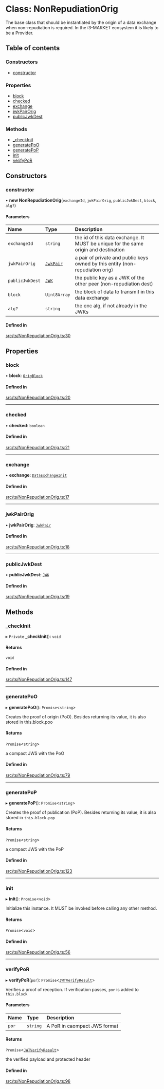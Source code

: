 # Class: NonRepudiationOrig

The base class that should be instantiated by the origin of a data
exchange when non-repudiation is required. In the i3-MARKET ecosystem it is
likely to be a Provider.

## Table of contents

### Constructors

- [constructor](NonRepudiationOrig.md#constructor)

### Properties

- [block](NonRepudiationOrig.md#block)
- [checked](NonRepudiationOrig.md#checked)
- [exchange](NonRepudiationOrig.md#exchange)
- [jwkPairOrig](NonRepudiationOrig.md#jwkpairorig)
- [publicJwkDest](NonRepudiationOrig.md#publicjwkdest)

### Methods

- [\_checkInit](NonRepudiationOrig.md#_checkinit)
- [generatePoO](NonRepudiationOrig.md#generatepoo)
- [generatePoP](NonRepudiationOrig.md#generatepop)
- [init](NonRepudiationOrig.md#init)
- [verifyPoR](NonRepudiationOrig.md#verifypor)

## Constructors

### constructor

• **new NonRepudiationOrig**(`exchangeId`, `jwkPairOrig`, `publicJwkDest`, `block`, `alg?`)

#### Parameters

| Name | Type | Description |
| :------ | :------ | :------ |
| `exchangeId` | `string` | the id of this data exchange. It MUST be unique for the same origin and destination |
| `jwkPairOrig` | [`JwkPair`](../interfaces/JwkPair.md) | a pair of private and public keys owned by this entity (non-repudiation orig) |
| `publicJwkDest` | [`JWK`](../interfaces/JWK.md) | the public key as a JWK of the other peer (non-repudiation dest) |
| `block` | `Uint8Array` | the block of data to transmit in this data exchange |
| `alg?` | `string` | the enc alg, if not already in the JWKs |

#### Defined in

[src/ts/NonRepudiationOrig.ts:30](https://gitlab.com/i3-market/code/wp3/t3.3/non-repudiable-exchange/non-repudiable-proofs/-/blob/cd48614/src/ts/NonRepudiationOrig.ts#L30)

## Properties

### block

• **block**: [`OrigBlock`](../interfaces/OrigBlock.md)

#### Defined in

[src/ts/NonRepudiationOrig.ts:20](https://gitlab.com/i3-market/code/wp3/t3.3/non-repudiable-exchange/non-repudiable-proofs/-/blob/cd48614/src/ts/NonRepudiationOrig.ts#L20)

___

### checked

• **checked**: `boolean`

#### Defined in

[src/ts/NonRepudiationOrig.ts:21](https://gitlab.com/i3-market/code/wp3/t3.3/non-repudiable-exchange/non-repudiable-proofs/-/blob/cd48614/src/ts/NonRepudiationOrig.ts#L21)

___

### exchange

• **exchange**: [`DataExchangeInit`](../interfaces/DataExchangeInit.md)

#### Defined in

[src/ts/NonRepudiationOrig.ts:17](https://gitlab.com/i3-market/code/wp3/t3.3/non-repudiable-exchange/non-repudiable-proofs/-/blob/cd48614/src/ts/NonRepudiationOrig.ts#L17)

___

### jwkPairOrig

• **jwkPairOrig**: [`JwkPair`](../interfaces/JwkPair.md)

#### Defined in

[src/ts/NonRepudiationOrig.ts:18](https://gitlab.com/i3-market/code/wp3/t3.3/non-repudiable-exchange/non-repudiable-proofs/-/blob/cd48614/src/ts/NonRepudiationOrig.ts#L18)

___

### publicJwkDest

• **publicJwkDest**: [`JWK`](../interfaces/JWK.md)

#### Defined in

[src/ts/NonRepudiationOrig.ts:19](https://gitlab.com/i3-market/code/wp3/t3.3/non-repudiable-exchange/non-repudiable-proofs/-/blob/cd48614/src/ts/NonRepudiationOrig.ts#L19)

## Methods

### \_checkInit

▸ `Private` **_checkInit**(): `void`

#### Returns

`void`

#### Defined in

[src/ts/NonRepudiationOrig.ts:147](https://gitlab.com/i3-market/code/wp3/t3.3/non-repudiable-exchange/non-repudiable-proofs/-/blob/cd48614/src/ts/NonRepudiationOrig.ts#L147)

___

### generatePoO

▸ **generatePoO**(): `Promise`<`string`\>

Creates the proof of origin (PoO).
Besides returning its value, it is also stored in this.block.poo

#### Returns

`Promise`<`string`\>

a compact JWS with the PoO

#### Defined in

[src/ts/NonRepudiationOrig.ts:79](https://gitlab.com/i3-market/code/wp3/t3.3/non-repudiable-exchange/non-repudiable-proofs/-/blob/cd48614/src/ts/NonRepudiationOrig.ts#L79)

___

### generatePoP

▸ **generatePoP**(): `Promise`<`string`\>

Creates the proof of publication (PoP).
Besides returning its value, it is also stored in `this.block.pop`

#### Returns

`Promise`<`string`\>

a compact JWS with the PoP

#### Defined in

[src/ts/NonRepudiationOrig.ts:123](https://gitlab.com/i3-market/code/wp3/t3.3/non-repudiable-exchange/non-repudiable-proofs/-/blob/cd48614/src/ts/NonRepudiationOrig.ts#L123)

___

### init

▸ **init**(): `Promise`<`void`\>

Initialize this instance. It MUST be invoked before calling any other method.

#### Returns

`Promise`<`void`\>

#### Defined in

[src/ts/NonRepudiationOrig.ts:56](https://gitlab.com/i3-market/code/wp3/t3.3/non-repudiable-exchange/non-repudiable-proofs/-/blob/cd48614/src/ts/NonRepudiationOrig.ts#L56)

___

### verifyPoR

▸ **verifyPoR**(`por`): `Promise`<[`JWTVerifyResult`](../interfaces/JWTVerifyResult.md)\>

Verifies a proof of reception.
If verification passes, `por` is added to `this.block`

#### Parameters

| Name | Type | Description |
| :------ | :------ | :------ |
| `por` | `string` | A PoR in caompact JWS format |

#### Returns

`Promise`<[`JWTVerifyResult`](../interfaces/JWTVerifyResult.md)\>

the verified payload and protected header

#### Defined in

[src/ts/NonRepudiationOrig.ts:98](https://gitlab.com/i3-market/code/wp3/t3.3/non-repudiable-exchange/non-repudiable-proofs/-/blob/cd48614/src/ts/NonRepudiationOrig.ts#L98)
